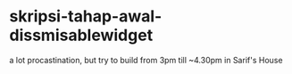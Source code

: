 # skripsi-tahap-awal-dissmisablewidget
a lot procastination, but try to build from 3pm till ~4.30pm in Sarif's House
